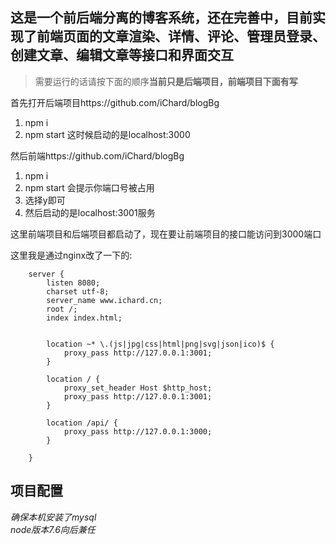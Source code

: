 
## 这是一个前后端分离的博客系统，还在完善中，目前实现了前端页面的文章渲染、详情、评论、管理员登录、创建文章、编辑文章等接口和界面交互
> 需要运行的话请按下面的顺序**当前只是后端项目，前端项目下面有写**  

首先打开后端项目https://github.com/iChard/blogBg

1. npm i
2. npm start  这时候启动的是localhost:3000  

然后前端https://github.com/iChard/blogBg

1. npm i
2. npm start 会提示你端口号被占用   
3. 选择y即可
4. 然后启动的是localhost:3001服务



这里前端项目和后端项目都启动了，现在要让前端项目的接口能访问到3000端口

这里我是通过nginx改了一下的:
```nginx
    server {
        listen 8080;
        charset utf-8;
        server_name www.ichard.cn;
        root /;
        index index.html;
        
    
        location ~* \.(js|jpg|css|html|png|svg|json|ico)$ {
            proxy_pass http://127.0.0.1:3001;
        }
    
        location / {
            proxy_set_header Host $http_host;
            proxy_pass http://127.0.0.1:3001;
        }
    
        location /api/ {
            proxy_pass http://127.0.0.1:3000;
        }
    
    }
```
## 项目配置
*确保本机安装了mysql*  
*node版本7.6向后兼任*


